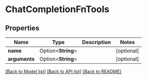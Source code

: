# ChatCompletionFnTools

## Properties

Name | Type | Description | Notes
------------ | ------------- | ------------- | -------------
**name** | Option<**String**> |  | [optional]
**arguments** | Option<**String**> |  | [optional]

[[Back to Model list]](../README.md#documentation-for-models) [[Back to API list]](../README.md#documentation-for-api-endpoints) [[Back to README]](../README.md)


